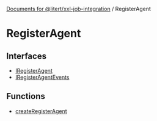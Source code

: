 [Documents for @litert/xxl-job-integration](../index.md) / RegisterAgent

# RegisterAgent

## Interfaces

- [IRegisterAgent](interfaces/IRegisterAgent.md)
- [IRegisterAgentEvents](interfaces/IRegisterAgentEvents.md)

## Functions

- [createRegisterAgent](functions/createRegisterAgent.md)

